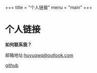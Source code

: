 +++
title = "个人链接"
menu = "main"
+++

# 个人链接

**如何联系我？**

邮箱地址:huyuqwq@outlook.com

[github](https://github.com/zzz-k-k)
